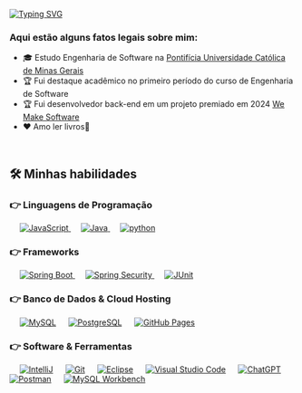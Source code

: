 [![Typing SVG](https://readme-typing-svg.herokuapp.com?font=Architects+Daughter&color=7AF79A&size=30&lines=Olá,+eu+sou+lucas)](https://git.io/typing-svg)

<h3> Aqui estão alguns fatos legais sobre mim: </h3>

- 🎓 Estudo Engenharia de Software na [Pontifícia Universidade Católica de Minas Gerais](https://www.pucminas.br/)
- 🏆 Fui destaque acadêmico no primeiro período do curso de Engenharia de Software
- 🏆 Fui desenvolvedor back-end em um projeto premiado em 2024 [We Make Software](https://www.even3.com.br/lourdes-2-semestre/)
- ♥️ Amo ler livros📖

<br>

## 🛠️ Minhas habilidades

### 👉 Linguagens de Programação

&emsp;
<a href="https://www.javascript.com/">
    <img alt="JavaScript" src="https://img.shields.io/badge/JavaScript-FFD43B?style=for-the-badge&logo=javascript&logoColor=darkgreen"/>
</a>
&emsp;
<a href="https://www.java.com/en/">
    <img alt="Java" src="https://img.shields.io/badge/Java-ED8B00?style=for-the-badge&logo=java&logoColor=black"/>
</a>
&emsp;
<a href="https://www.python.com/en/">
    <img alt="python" src="https://img.shields.io/badge/Python-2B5B84?style=for-the-badge&logo=python&logoColor=white"/>
</a>

### 👉 Frameworks
<p align="left"> 
&emsp;
  <a href="https://spring.io/projects/spring-boot" target="_blank"> 
     <img alt="Spring Boot" src="https://img.shields.io/badge/Spring_Boot-228B22?style=for-the-badge&logo=spring-boot&logoColor=white">
   </a>
  &emsp; 
  <a href="https://spring.io/projects/spring-security" target="_blank"> 
   <img alt="Spring Security" src="https://img.shields.io/badge/Spring_Security-228B22?style=for-the-badge&logo=spring-security&logoColor=white">
  </a>
    &emsp; 
  <a href="https://junit.org/junit5/" target="_blank"> 
   <img alt="JUnit" src="https://img.shields.io/badge/JUnit-FF0000?style=for-the-badge&logo=junit&logoColor=white">
  </a> 
</p>

### 👉 Banco de Dados & Cloud Hosting
<p align="left">
  &emsp;
    <a href="https://www.mysql.com/"><img alt="MySQL" src="https://img.shields.io/badge/MySQL-0074a3?style=for-the-badge&logo=mysql&logoColor=white"></a>
  &emsp;
    <a href="https://www.postgresql.org/"><img alt="PostgreSQL" src ="https://img.shields.io/badge/PostgreSQL-07405E?style=for-the-badge&logo=postgresqle&logoColor=white"/></a>
  &emsp;
    <a href="https://www.github.com"><img alt="GitHub Pages" src="https://img.shields.io/badge/GitHub-100000?style=for-the-badge&logo=github&logoColor=white"></a>
 </p>

 ### 👉 Software & Ferramentas
 
<p>
  &emsp;
    <a href="#"><img alt="IntelliJ" src="https://img.shields.io/badge/IntelliJ-000000?style=for-the-badge&logo=intellij&logoColor=white"></a>
  &emsp;
    <a href="#"><img alt="Git" src="https://img.shields.io/badge/Git-F05032?style=for-the-badge&logo=git&logoColor=white"></a>
  &emsp;
    <a href="#"><img alt="Eclipse" src="https://img.shields.io/badge/Eclipse-1f104f?style=for-the-badge&logo=eclipse&logoColor=white"></a>
  &emsp;
    <a href="#"><img alt="Visual Studio Code" src="https://img.shields.io/badge/Visual_Studio_Code-0078D4?style=for-the-badge&logo=visual%20studio%20code&logoColor=white"></a>
  &emsp;
    <a href="#"><img alt="ChatGPT" src="https://img.shields.io/badge/ChatGPT-2CA5E0?style=for-the-badge&logo=chatgpt&logoColor=white"></a>
  &emsp;
    <a href="#"><img alt="Postman" src="https://img.shields.io/badge/Postman-FF6C37?style=for-the-badge&logo=Postman&logoColor=white"></a>
  &emsp;
    <a href="#"><img alt="MySQL Workbench" src="https://img.shields.io/badge/MySQL_WorkBench-0074a3?style=for-the-badge&logo=mysql-workbench&logoColor=white"></a>
</p>


<br/>


